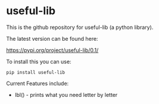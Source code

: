 # useful-lib

This is the github repository for useful-lib (a python library).

The latest version can be found here:

https://pypi.org/project/useful-lib/0.1/

To install this you can use:
```
pip install useful-lib
```

Current Features include: 
*	lbl() -  prints what you need letter by letter
